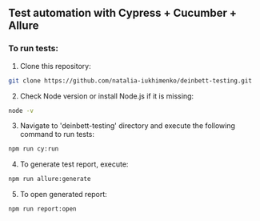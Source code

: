 ## Test automation with Cypress + Cucumber + Allure

### To run tests:

1. Clone this repository:

```sh
git clone https://github.com/natalia-iukhimenko/deinbett-testing.git
```

2. Check Node version or install Node.js if it is missing:

```sh
node -v
```

3. Navigate to 'deinbett-testing' directory and execute the following command to run tests:

```sh
npm run cy:run
```

4. To generate test report, execute:

```sh
npm run allure:generate
```

5. To open generated report:

```sh
npm run report:open
```